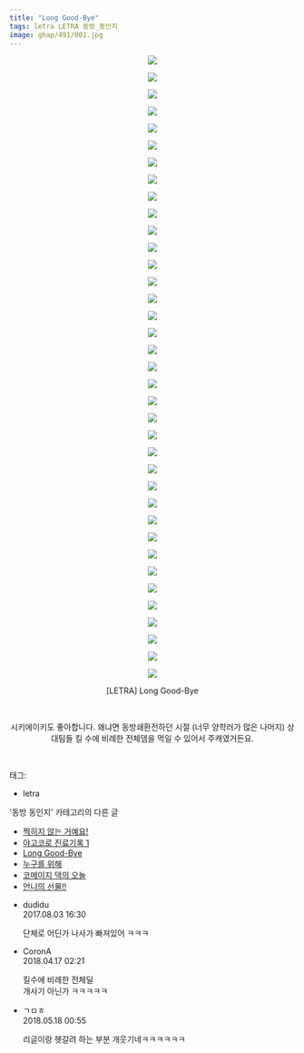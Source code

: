 ```yaml
---
title: "Long Good-Bye"
tags: letra LETRA 동방_동인지
image: ghap/491/001.jpg
---
```

<div class="article">
<p style="text-align: center; clear: none; float: none;"><img src="{{ site.nasurl }}/ghap/491/001.jpg"/></p>
<p style="text-align: center; clear: none; float: none;"><img src="{{ site.nasurl }}/ghap/491/002.jpg"/></p>
<p style="text-align: center; clear: none; float: none;"><img src="{{ site.nasurl }}/ghap/491/003.jpg"/></p>
<p style="text-align: center; clear: none; float: none;"><img src="{{ site.nasurl }}/ghap/491/004.jpg"/></p>
<p style="text-align: center; clear: none; float: none;"><img src="{{ site.nasurl }}/ghap/491/005.jpg"/></p>
<p style="text-align: center; clear: none; float: none;"><img src="{{ site.nasurl }}/ghap/491/006.jpg"/></p>
<p style="text-align: center; clear: none; float: none;"><img src="{{ site.nasurl }}/ghap/491/007.jpg"/></p>
<p style="text-align: center; clear: none; float: none;"><img src="{{ site.nasurl }}/ghap/491/008.jpg"/></p>
<p style="text-align: center; clear: none; float: none;"><img src="{{ site.nasurl }}/ghap/491/009.jpg"/></p>
<p style="text-align: center; clear: none; float: none;"><img src="{{ site.nasurl }}/ghap/491/010.jpg"/></p>
<p style="text-align: center; clear: none; float: none;"><img src="{{ site.nasurl }}/ghap/491/011.jpg"/></p>
<p style="text-align: center; clear: none; float: none;"><img src="{{ site.nasurl }}/ghap/491/012.jpg"/></p>
<p style="text-align: center; clear: none; float: none;"><img src="{{ site.nasurl }}/ghap/491/013.jpg"/></p>
<p style="text-align: center; clear: none; float: none;"><img src="{{ site.nasurl }}/ghap/491/014.jpg"/></p>
<p style="text-align: center; clear: none; float: none;"><img src="{{ site.nasurl }}/ghap/491/015.jpg"/></p>
<p style="text-align: center; clear: none; float: none;"><img src="{{ site.nasurl }}/ghap/491/016.jpg"/></p>
<p style="text-align: center; clear: none; float: none;"><img src="{{ site.nasurl }}/ghap/491/017.jpg"/></p>
<p style="text-align: center; clear: none; float: none;"><img src="{{ site.nasurl }}/ghap/491/018.jpg"/></p>
<p style="text-align: center; clear: none; float: none;"><img src="{{ site.nasurl }}/ghap/491/019.jpg"/></p>
<p style="text-align: center; clear: none; float: none;"><img src="{{ site.nasurl }}/ghap/491/020.jpg"/></p>
<p style="text-align: center; clear: none; float: none;"><img src="{{ site.nasurl }}/ghap/491/021.jpg"/></p>
<p style="text-align: center; clear: none; float: none;"><img src="{{ site.nasurl }}/ghap/491/022.jpg"/></p>
<p style="text-align: center; clear: none; float: none;"><img src="{{ site.nasurl }}/ghap/491/023.jpg"/></p>
<p style="text-align: center; clear: none; float: none;"><img src="{{ site.nasurl }}/ghap/491/024.jpg"/></p>
<p style="text-align: center; clear: none; float: none;"><img src="{{ site.nasurl }}/ghap/491/025.jpg"/></p>
<p style="text-align: center; clear: none; float: none;"><img src="{{ site.nasurl }}/ghap/491/026.jpg"/></p>
<p style="text-align: center; clear: none; float: none;"><img src="{{ site.nasurl }}/ghap/491/027.jpg"/></p>
<p style="text-align: center; clear: none; float: none;"><img src="{{ site.nasurl }}/ghap/491/028.jpg"/></p>
<p style="text-align: center; clear: none; float: none;"><img src="{{ site.nasurl }}/ghap/491/029.jpg"/></p>
<p style="text-align: center; clear: none; float: none;"><img src="{{ site.nasurl }}/ghap/491/030.jpg"/></p>
<p style="text-align: center; clear: none; float: none;"><img src="{{ site.nasurl }}/ghap/491/031.jpg"/></p>
<p style="text-align: center; clear: none; float: none;"><img src="{{ site.nasurl }}/ghap/491/032.jpg"/></p>
<p style="text-align: center; clear: none; float: none;"><img src="{{ site.nasurl }}/ghap/491/033.jpg"/></p>
<p style="text-align: center; clear: none; float: none;"><img src="{{ site.nasurl }}/ghap/491/034.jpg"/></p>
<p style="text-align: center; clear: none; float: none;"><img src="{{ site.nasurl }}/ghap/491/035.jpg"/></p>
<p style="text-align: center; clear: none; float: none;"><img src="{{ site.nasurl }}/ghap/491/036.jpg"/></p>
<p style="text-align: center; clear: none; float: none;"><img src="{{ site.nasurl }}/ghap/491/037.jpg"/></p>
<p style="text-align: center; clear: none; float: none;">[LETRA] Long Good-Bye</p>
<p style="text-align: center; clear: none; float: none;"><br/></p>
<p style="text-align: center; clear: none; float: none;">시키에이키도 좋아합니다. 왜냐면 동방쇄환전하던 시절 (너무 양학러가 많은 나머지) 상대팀들 킬 수에 비례한 전체뎀을 먹일 수 있어서 주캐였거든요.</p>
<p><br/></p>
</div><div class="tagTrail">
<p>태그: </p>
<ul>
<li>letra</li>
</ul>
</div><div class="another">
<p>'동방 동인지' 카테고리의 다른 글</p>
<ul>
<li><a href="/2016-06-22-ghap_493">찍히지 않는 거예요!</a></li>
<li><a href="/2016-06-22-ghap_492">야고코로 진료기록 1</a></li>
<li><a href="/2016-06-22-ghap_491">Long Good-Bye</a></li>
<li><a href="/2016-06-22-ghap_490">누구를 위해</a></li>
<li><a href="/2016-06-22-ghap_489">코메이지 댁의 오늘</a></li>
<li><a href="/2016-06-22-ghap_488">언니의 선물!!</a></li>
</ul>
</div><div class="cb_module cb_fluid">
<div class="cb_wrt cb_profile">
<div class="comment">
<ul>
<li class="cb_thumb_off" id="comment15051085">
<div class="cb_comment_area">
<div class="cb_info_area">
<div class="cb_section">
<span class="cb_nick_name">dudidu</span>
</div>
<div class="cb_section">
<span class="cb_date">2017.08.03 16:30 </span>
</div>
</div>
<div class="cb_dsc_comment">
<p class="cb_dsc">
											단체로 어딘가 나사가 빠져있어 ㅋㅋㅋ
										</p>
</div>
</div></li>
<li class="cb_thumb_off" id="comment15240076">
<div class="cb_comment_area">
<div class="cb_info_area">
<div class="cb_section">
<span class="cb_nick_name">CoronA</span>
</div>
<div class="cb_section">
<span class="cb_date">2018.04.17 02:21 </span>
</div>
</div>
<div class="cb_dsc_comment">
<p class="cb_dsc">
											킬수에 비례한 전체딜<br/>
개사기 아닌가 ㅋㅋㅋㅋㅋ
										</p>
</div>
</div></li>
<li class="cb_thumb_off" id="comment15258091">
<div class="cb_comment_area">
<div class="cb_info_area">
<div class="cb_section">
<span class="cb_nick_name">ㄱㅁㅎ</span>
</div>
<div class="cb_section">
<span class="cb_date">2018.05.18 00:55 </span>
</div>
</div>
<div class="cb_dsc_comment">
<p class="cb_dsc">
											리글이랑 헷갈려 하는 부분 개웃기네ㅋㅋㅋㅋㅋㅋ
										</p>
</div>
</div></li>
</ul>
</div>
</div><!-- commentList close -->
</div>